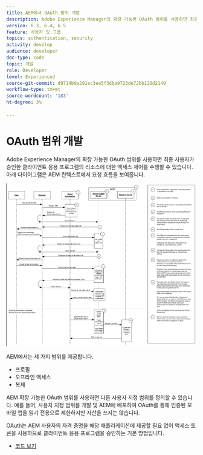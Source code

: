 ```yaml
---
title: AEM에서 OAuth 범위 개발
description: Adobe Experience Manager의 확장 가능한 OAuth 범위를 사용하면 최종 사용자가 승인한 클라이언트 응용 프로그램에서 리소스에 대한 액세스 제어를 수행할 수 있습니다. 아래 다이어그램은 AEM 컨텍스트에서 요청 흐름을 보여줍니다.
version: 6.3, 6.4, 6.5
feature: 사용자 및 그룹
topics: authentication, security
activity: develop
audience: developer
doc-type: code
topic: 개발
role: Developer
level: Experienced
source-git-commit: d9714b9a291ec3ee5f3dba9723de72bb120d2149
workflow-type: tm+mt
source-wordcount: '183'
ht-degree: 3%

---
```



# OAuth 범위 개발

Adobe Experience Manager의 확장 가능한 OAuth 범위를 사용하면 최종 사용자가 승인한 클라이언트 응용 프로그램의 리소스에 대한 액세스 제어를 수행할 수 있습니다. 아래 다이어그램은 AEM 컨텍스트에서 요청 흐름을 보여줍니다.

![Oauth 범위 흐름](./assets/oauth-code-sample-develop/oauth-scopes-flow.png)

AEM에서는 세 가지 범위를 제공합니다.

* 프로필
* 오프라인 액세스
* 복제

AEM 확장 가능한 OAuth 범위를 사용하면 다른 사용자 지정 범위를 정의할 수 있습니다. 예를 들어, 사용자 지정 범위를 개발 및 AEM에 배포하여 OAuth를 통해 인증된 모바일 앱을 읽기 전용으로 제한하지만 자산을 쓰지는 않습니다.

OAuth는 AEM 사용자의 자격 증명을 해당 애플리케이션에 제공할 필요 없이 액세스 토큰을 사용하므로 클라이언트 응용 프로그램을 승인하는 기본 방법입니다.

* [코드 보기](https://github.com/Adobe-Consulting-Services/acs-aem-samples/blob/legacy/bundle/src/main/java/com/adobe/acs/samples/authentication/oauth/impl/SampleScopeWithPrivileges.java)
